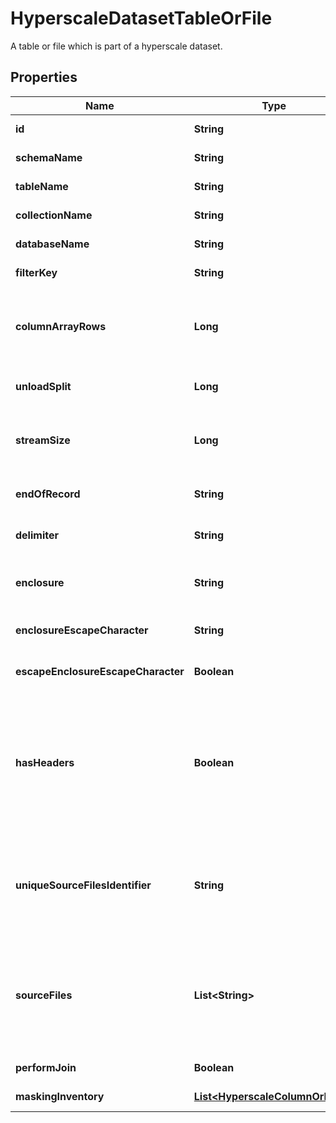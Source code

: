 

# HyperscaleDatasetTableOrFile

A table or file which is part of a hyperscale dataset.

## Properties

Name | Type | Description | Notes
------------ | ------------- | ------------- | -------------
**id** | **String** | The ID of the Hyperscale Dataset table or file. |  [optional]
**schemaName** | **String** | Name of the table schema (Oracle/MSSql only). |  [optional]
**tableName** | **String** | Name of the table (Oracle/MSSql only). |  [optional]
**collectionName** | **String** | Name of the collection (MongoDB only). |  [optional]
**databaseName** | **String** | Name of the database (MongoDB only). |  [optional]
**filterKey** | **String** | The unique database column field to filter the source data. |  [optional]
**columnArrayRows** | **Long** | The number of column array rows to be used by the sqlldr oracle utility which determines the number of rows loaded before the stream buffer is built. |  [optional]
**unloadSplit** | **Long** | The number of unloaded files to be generated from the source database. |  [optional]
**streamSize** | **Long** | Long The stream size to be used by the sqlldr oracle utility which specifies the size (in bytes) of the data stream sent from the client to the server. |  [optional]
**endOfRecord** | **String** | The end of line character. Support values are \\n, \\r  and \\r\\n (Delimited files only). |  [optional]
**delimiter** | **String** | The single character length delimiter used in source files (Delimited files only). |  [optional]
**enclosure** | **String** | The single character length quote character used in the source files (Delimited files only). |  [optional]
**enclosureEscapeCharacter** | **String** | The escape character used to escape quote characters (Delimited files only). |  [optional]
**escapeEnclosureEscapeCharacter** | **Boolean** | Whether to escape the enclosure escape character (Delimited files only). |  [optional]
**hasHeaders** | **Boolean** | Whether source files have header column names or not (Delimited files only). If set to true, format files with the same column names are created and the same can be used for the masking inventory. If set to false, the column names of pattern f0, f1, f2, and so on are used to create the format files for delimited file masking. |  [optional]
**uniqueSourceFilesIdentifier** | **String** | This is the source key that maps the load-service and masking-service data sets with the unload-service data set (Delimited files only). Please ensure that this value is different for each HyperscaleDatasetTableOrFile. |  [optional]
**sourceFiles** | **List&lt;String&gt;** | List of all source files that need to be masked (Delimited files only). All files should have the same delimiter character and other helper characters. All files should have the same number of columns and same column names if it has a header line. |  [optional]
**performJoin** | **Boolean** | Whether the split files must be joined (Delimited files only). |  [optional]
**maskingInventory** | [**List&lt;HyperscaleColumnOrField&gt;**](HyperscaleColumnOrField.md) | DataSet information for masking inventory. |  [optional]



